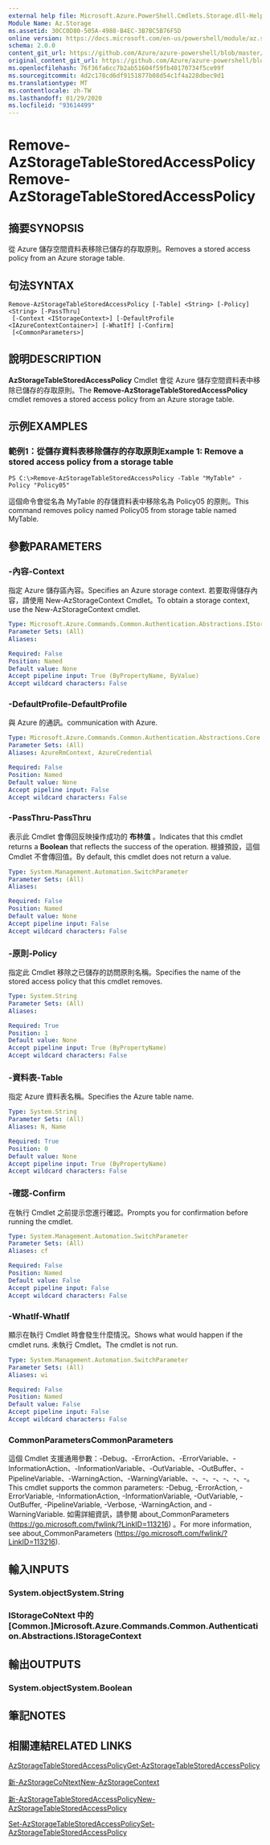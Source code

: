 ```yaml
---
external help file: Microsoft.Azure.PowerShell.Cmdlets.Storage.dll-Help.xml
Module Name: Az.Storage
ms.assetid: 30CC0D80-505A-4988-B4EC-3B7BC5B76F5D
online version: https://docs.microsoft.com/en-us/powershell/module/az.storage/remove-azstoragetablestoredaccesspolicy
schema: 2.0.0
content_git_url: https://github.com/Azure/azure-powershell/blob/master/src/Storage/Storage.Management/help/Remove-AzStorageTableStoredAccessPolicy.md
original_content_git_url: https://github.com/Azure/azure-powershell/blob/master/src/Storage/Storage.Management/help/Remove-AzStorageTableStoredAccessPolicy.md
ms.openlocfilehash: 76f36fa6cc7b2ab51604f59fb40170734f5ce99f
ms.sourcegitcommit: 4d2c178cd6df9151877b08d54c1f4a228dbec9d1
ms.translationtype: MT
ms.contentlocale: zh-TW
ms.lasthandoff: 01/29/2020
ms.locfileid: "93614499"
---
```

# <span data-ttu-id="676be-101">Remove-AzStorageTableStoredAccessPolicy</span><span class="sxs-lookup"><span data-stu-id="676be-101">Remove-AzStorageTableStoredAccessPolicy</span></span>

## <span data-ttu-id="676be-102">摘要</span><span class="sxs-lookup"><span data-stu-id="676be-102">SYNOPSIS</span></span>
<span data-ttu-id="676be-103">從 Azure 儲存空間資料表移除已儲存的存取原則。</span><span class="sxs-lookup"><span data-stu-id="676be-103">Removes a stored access policy from an Azure storage table.</span></span>

## <span data-ttu-id="676be-104">句法</span><span class="sxs-lookup"><span data-stu-id="676be-104">SYNTAX</span></span>

```
Remove-AzStorageTableStoredAccessPolicy [-Table] <String> [-Policy] <String> [-PassThru]
 [-Context <IStorageContext>] [-DefaultProfile <IAzureContextContainer>] [-WhatIf] [-Confirm]
 [<CommonParameters>]
```

## <span data-ttu-id="676be-105">說明</span><span class="sxs-lookup"><span data-stu-id="676be-105">DESCRIPTION</span></span>
<span data-ttu-id="676be-106">**AzStorageTableStoredAccessPolicy** Cmdlet 會從 Azure 儲存空間資料表中移除已儲存的存取原則。</span><span class="sxs-lookup"><span data-stu-id="676be-106">The **Remove-AzStorageTableStoredAccessPolicy** cmdlet removes a stored access policy from an Azure storage table.</span></span>

## <span data-ttu-id="676be-107">示例</span><span class="sxs-lookup"><span data-stu-id="676be-107">EXAMPLES</span></span>

### <span data-ttu-id="676be-108">範例1：從儲存資料表移除儲存的存取原則</span><span class="sxs-lookup"><span data-stu-id="676be-108">Example 1: Remove a stored access policy from a storage table</span></span>
```
PS C:\>Remove-AzStorageTableStoredAccessPolicy -Table "MyTable" -Policy "Policy05"
```

<span data-ttu-id="676be-109">這個命令會從名為 MyTable 的存儲資料表中移除名為 Policy05 的原則。</span><span class="sxs-lookup"><span data-stu-id="676be-109">This command removes policy named Policy05 from storage table named MyTable.</span></span>

## <span data-ttu-id="676be-110">參數</span><span class="sxs-lookup"><span data-stu-id="676be-110">PARAMETERS</span></span>

### <span data-ttu-id="676be-111">-內容</span><span class="sxs-lookup"><span data-stu-id="676be-111">-Context</span></span>
<span data-ttu-id="676be-112">指定 Azure 儲存區內容。</span><span class="sxs-lookup"><span data-stu-id="676be-112">Specifies an Azure storage context.</span></span>
<span data-ttu-id="676be-113">若要取得儲存內容，請使用 New-AzStorageContext Cmdlet。</span><span class="sxs-lookup"><span data-stu-id="676be-113">To obtain a storage context, use the New-AzStorageContext cmdlet.</span></span>

```yaml
Type: Microsoft.Azure.Commands.Common.Authentication.Abstractions.IStorageContext
Parameter Sets: (All)
Aliases:

Required: False
Position: Named
Default value: None
Accept pipeline input: True (ByPropertyName, ByValue)
Accept wildcard characters: False
```

### <span data-ttu-id="676be-114">-DefaultProfile</span><span class="sxs-lookup"><span data-stu-id="676be-114">-DefaultProfile</span></span>
<span data-ttu-id="676be-115">與 Azure 的通訊。</span><span class="sxs-lookup"><span data-stu-id="676be-115">communication with Azure.</span></span>

```yaml
Type: Microsoft.Azure.Commands.Common.Authentication.Abstractions.Core.IAzureContextContainer
Parameter Sets: (All)
Aliases: AzureRmContext, AzureCredential

Required: False
Position: Named
Default value: None
Accept pipeline input: False
Accept wildcard characters: False
```

### <span data-ttu-id="676be-116">-PassThru</span><span class="sxs-lookup"><span data-stu-id="676be-116">-PassThru</span></span>
<span data-ttu-id="676be-117">表示此 Cmdlet 會傳回反映操作成功的 **布林值** 。</span><span class="sxs-lookup"><span data-stu-id="676be-117">Indicates that this cmdlet returns a **Boolean** that reflects the success of the operation.</span></span>
<span data-ttu-id="676be-118">根據預設，這個 Cmdlet 不會傳回值。</span><span class="sxs-lookup"><span data-stu-id="676be-118">By default, this cmdlet does not return a value.</span></span>

```yaml
Type: System.Management.Automation.SwitchParameter
Parameter Sets: (All)
Aliases:

Required: False
Position: Named
Default value: None
Accept pipeline input: False
Accept wildcard characters: False
```

### <span data-ttu-id="676be-119">-原則</span><span class="sxs-lookup"><span data-stu-id="676be-119">-Policy</span></span>
<span data-ttu-id="676be-120">指定此 Cmdlet 移除之已儲存的訪問原則名稱。</span><span class="sxs-lookup"><span data-stu-id="676be-120">Specifies the name of the stored access policy that this cmdlet removes.</span></span>

```yaml
Type: System.String
Parameter Sets: (All)
Aliases:

Required: True
Position: 1
Default value: None
Accept pipeline input: True (ByPropertyName)
Accept wildcard characters: False
```

### <span data-ttu-id="676be-121">-資料表</span><span class="sxs-lookup"><span data-stu-id="676be-121">-Table</span></span>
<span data-ttu-id="676be-122">指定 Azure 資料表名稱。</span><span class="sxs-lookup"><span data-stu-id="676be-122">Specifies the Azure table name.</span></span>

```yaml
Type: System.String
Parameter Sets: (All)
Aliases: N, Name

Required: True
Position: 0
Default value: None
Accept pipeline input: True (ByPropertyName)
Accept wildcard characters: False
```

### <span data-ttu-id="676be-123">-確認</span><span class="sxs-lookup"><span data-stu-id="676be-123">-Confirm</span></span>
<span data-ttu-id="676be-124">在執行 Cmdlet 之前提示您進行確認。</span><span class="sxs-lookup"><span data-stu-id="676be-124">Prompts you for confirmation before running the cmdlet.</span></span>

```yaml
Type: System.Management.Automation.SwitchParameter
Parameter Sets: (All)
Aliases: cf

Required: False
Position: Named
Default value: False
Accept pipeline input: False
Accept wildcard characters: False
```

### <span data-ttu-id="676be-125">-WhatIf</span><span class="sxs-lookup"><span data-stu-id="676be-125">-WhatIf</span></span>
<span data-ttu-id="676be-126">顯示在執行 Cmdlet 時會發生什麼情況。</span><span class="sxs-lookup"><span data-stu-id="676be-126">Shows what would happen if the cmdlet runs.</span></span>
<span data-ttu-id="676be-127">未執行 Cmdlet。</span><span class="sxs-lookup"><span data-stu-id="676be-127">The cmdlet is not run.</span></span>

```yaml
Type: System.Management.Automation.SwitchParameter
Parameter Sets: (All)
Aliases: wi

Required: False
Position: Named
Default value: False
Accept pipeline input: False
Accept wildcard characters: False
```

### <span data-ttu-id="676be-128">CommonParameters</span><span class="sxs-lookup"><span data-stu-id="676be-128">CommonParameters</span></span>
<span data-ttu-id="676be-129">這個 Cmdlet 支援通用參數：-Debug、-ErrorAction、-ErrorVariable、-InformationAction、-InformationVariable、-OutVariable、-OutBuffer、-PipelineVariable、-WarningAction、-WarningVariable、-、-、-、-、-、-。</span><span class="sxs-lookup"><span data-stu-id="676be-129">This cmdlet supports the common parameters: -Debug, -ErrorAction, -ErrorVariable, -InformationAction, -InformationVariable, -OutVariable, -OutBuffer, -PipelineVariable, -Verbose, -WarningAction, and -WarningVariable.</span></span> <span data-ttu-id="676be-130">如需詳細資訊，請參閱 about_CommonParameters (https://go.microsoft.com/fwlink/?LinkID=113216) 。</span><span class="sxs-lookup"><span data-stu-id="676be-130">For more information, see about_CommonParameters (https://go.microsoft.com/fwlink/?LinkID=113216).</span></span>

## <span data-ttu-id="676be-131">輸入</span><span class="sxs-lookup"><span data-stu-id="676be-131">INPUTS</span></span>

### <span data-ttu-id="676be-132">System.object</span><span class="sxs-lookup"><span data-stu-id="676be-132">System.String</span></span>

### <span data-ttu-id="676be-133">IStorageCoNtext 中的 [Common.]</span><span class="sxs-lookup"><span data-stu-id="676be-133">Microsoft.Azure.Commands.Common.Authentication.Abstractions.IStorageContext</span></span>

## <span data-ttu-id="676be-134">輸出</span><span class="sxs-lookup"><span data-stu-id="676be-134">OUTPUTS</span></span>

### <span data-ttu-id="676be-135">System.object</span><span class="sxs-lookup"><span data-stu-id="676be-135">System.Boolean</span></span>

## <span data-ttu-id="676be-136">筆記</span><span class="sxs-lookup"><span data-stu-id="676be-136">NOTES</span></span>

## <span data-ttu-id="676be-137">相關連結</span><span class="sxs-lookup"><span data-stu-id="676be-137">RELATED LINKS</span></span>

[<span data-ttu-id="676be-138">AzStorageTableStoredAccessPolicy</span><span class="sxs-lookup"><span data-stu-id="676be-138">Get-AzStorageTableStoredAccessPolicy</span></span>](./Get-AzStorageTableStoredAccessPolicy.md)

[<span data-ttu-id="676be-139">新-AzStorageCoNtext</span><span class="sxs-lookup"><span data-stu-id="676be-139">New-AzStorageContext</span></span>](./New-AzStorageContext.md)

[<span data-ttu-id="676be-140">新-AzStorageTableStoredAccessPolicy</span><span class="sxs-lookup"><span data-stu-id="676be-140">New-AzStorageTableStoredAccessPolicy</span></span>](./New-AzStorageTableStoredAccessPolicy.md)

[<span data-ttu-id="676be-141">Set-AzStorageTableStoredAccessPolicy</span><span class="sxs-lookup"><span data-stu-id="676be-141">Set-AzStorageTableStoredAccessPolicy</span></span>](./Set-AzStorageTableStoredAccessPolicy.md)
